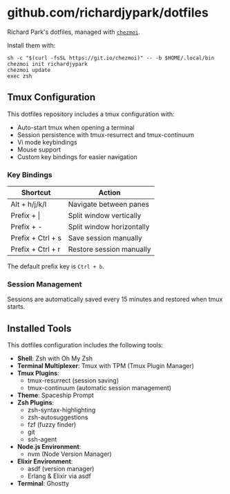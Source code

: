 # github.com/richardjypark/dotfiles

Richard Park's dotfiles, managed with [`chezmoi`](https://github.com/twpayne/chezmoi).

Install them with:

    sh -c "$(curl -fsSL https://git.io/chezmoi)" -- -b $HOME/.local/bin
    chezmoi init richardjypark
    chezmoi update
    exec zsh

## Tmux Configuration

This dotfiles repository includes a tmux configuration with:

- Auto-start tmux when opening a terminal
- Session persistence with tmux-resurrect and tmux-continuum
- Vi mode keybindings
- Mouse support
- Custom key bindings for easier navigation

### Key Bindings

| Shortcut          | Action                    |
| ----------------- | ------------------------- |
| Alt + h/j/k/l     | Navigate between panes    |
| Prefix + \|       | Split window vertically   |
| Prefix + -        | Split window horizontally |
| Prefix + Ctrl + s | Save session manually     |
| Prefix + Ctrl + r | Restore session manually  |

The default prefix key is `Ctrl + b`.

### Session Management

Sessions are automatically saved every 15 minutes and restored when tmux starts.

## Installed Tools

This dotfiles configuration includes the following tools:

- **Shell**: Zsh with Oh My Zsh
- **Terminal Multiplexer**: Tmux with TPM (Tmux Plugin Manager)
- **Tmux Plugins**:
  - tmux-resurrect (session saving)
  - tmux-continuum (automatic session management)
- **Theme**: Spaceship Prompt
- **Zsh Plugins**:
  - zsh-syntax-highlighting
  - zsh-autosuggestions
  - fzf (fuzzy finder)
  - git
  - ssh-agent
- **Node.js Environment**:
  - nvm (Node Version Manager)
- **Elixir Environment**:
  - asdf (version manager)
  - Erlang & Elixir via asdf
- **Terminal**: Ghostty
